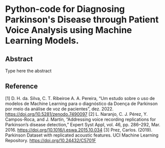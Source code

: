# Python-code for Diagnosing Parkinson's Disease through Patient Voice Analysis using Machine Learning Models.

## Abstract

Type here the abstract


## Reference
[1] D. H. da. Silva, C. T. Ribeiroe A. A. Pereira, “Um estudo sobre o uso de modelos de Machine Learning para o diagnóstico da Doença de Parkinson por meio da análise de voz de pacientes”, dez. 2022. https://doi.org/10.5281/zenodo.7490097
[2] L. Naranjo, C. J. Pérez, Y. Campos-Roca, and J. Martín, “Addressing voice recording replications for Parkinson’s disease detection,” Expert Syst Appl, vol. 46, pp. 286–292, Mar. 2016. https://doi.org/10.1016/j.eswa.2015.10.034
[3] Prez, Carlos. (2019). Parkinson Dataset with replicated acoustic features. UCI Machine Learning Repository. https://doi.org/10.24432/C5701F

